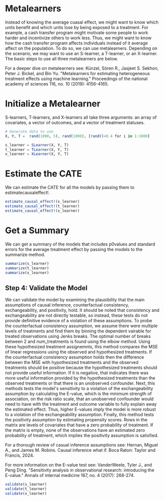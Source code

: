 # Metalearners
Instead of knowing the average cuasal effect, we might want to know which units benefit and 
which units lose by being exposed to a treatment. For example, a cash transfer program might 
motivate some people to work harder and incentivize others to work less. Thus, we might want 
to know how the cash transfer program affects individuals instead of it average affect on 
the population. To do so, we can use metalearners. Depending on the scenario, we may want to 
use an S-learner, a T-learner, or an X-learner. The basic steps to use all three 
metalearners are below.

For a deeper dive on metalearners see:
    Künzel, Sören R., Jasjeet S. Sekhon, Peter J. Bickel, and Bin Yu. "Metalearners for 
    estimating heterogeneous treatment effects using machine learning." Proceedings of the 
    national academy of sciences 116, no. 10 (2019): 4156-4165.

# Initialize a Metalearner
S-learners, T-learners, and X-learners all take three arguments: an array of covariates, a 
vector of outcomes, and a vector of treatment statuses.
```julia
# Generate data to use
X, Y, T =  rand(1000, 5), rand(1000), [rand()<0.4 for i in 1:1000]

s_learner = SLearner(X, Y, T)
t_learner = TLearner(X, Y, T)
x_learner = XLearner(X, Y, T)
```

# Estimate the CATE
We can estimate the CATE for all the models by passing them to estimatecausaleffect!.
```julia
estimate_causal_effect!(s_learner)
estimate_causal_effect!(t_learner)
estimate_causal_effect!(x_learner)
```

# Get a Summary
We can get a summary of the models that includes p0values and standard errors for the 
average treatment effect by passing the models to the summarize method.
```julia
summarize(s_learner)
summarize(t_learner)
summarize(x_learner)
```

## Step 4: Validate the Model
We can validate the model by examining the plausibility that the main assumptions of causal 
inference, counterfactual consistency, exchangeability, and positivity, hold. It should be 
noted that consistency and exchangeability are not directly testable, so instead, these 
tests do not provide definitive evidence of a violation of these assumptions. To probe the 
counterfactual consistency assumption, we assume there were multiple levels of treatments 
and find them by binning the dependent vairable for treated observations using Jenks breaks. 
The optimal number of breaks between 2 and num_treatments is found using the elbow method. 
Using these hypothesized treatment assignemnts, this method compares the MSE of linear 
regressions using the observed and hypothesized treatments. If the counterfactual 
consistency assumption holds then the difference between the MSE with hypothesized 
treatments and the observed treatments should be positive because the hypothesized 
treatments should not provide useful information. If it is negative, that indicates there 
was more useful information provided by the hypothesized treatments than the observed 
treatments or that there is an unobserved confounder. Next, this methods tests the model's 
sensitivity to a violation of the exchangeability assumption by calculating the E-value, 
which is the minimum strength of association, on the risk ratio scale, that an unobserved 
confounder would need to have with the treatment and outcome variable to fully explain away 
the estimated effect. Thus, higher E-values imply the model is more robust to a violation of 
the exchangeability assumption. Finally, this method tests the positivity assumption by 
estimating propensity scores. Rows in the matrix are levels of covariates that have a zero 
probability of treatment. If the matrix is empty, none of the observations have an estimated 
zero probability of treatment, which implies the positivity assumption is satisfied.


For a thorough review of casual inference assumptions see:
    Hernan, Miguel A., and James M. Robins. Causal inference what if. Boca Raton: Taylor and 
    Francis, 2024. 

For more information on the E-value test see:
    VanderWeele, Tyler J., and Peng Ding. "Sensitivity analysis in observational research: 
    introducing the E-value." Annals of internal medicine 167, no. 4 (2017): 268-274.
```julia
validate(s_learner)
validate(t_learner)
validate(x_learner)
```